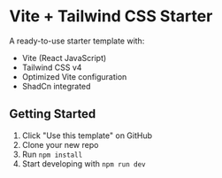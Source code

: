 # Vite + Tailwind CSS Starter

A ready-to-use starter template with:

- Vite (React JavaScript)
- Tailwind CSS v4
- Optimized Vite configuration
- ShadCn integrated

## Getting Started

1. Click "Use this template" on GitHub
2. Clone your new repo
3. Run `npm install`
4. Start developing with `npm run dev`
